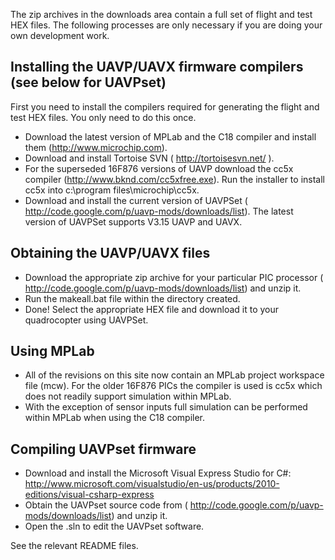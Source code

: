 The zip archives in the downloads area contain a full set of flight and test HEX files. The following processes are only necessary if you are doing your own development work.

## Installing the UAVP/UAVX firmware compilers (see below for UAVPset) ##
First you need to install the compilers required for generating the flight and test HEX files. You only need to do this once.

  * Download the latest version of MPLab and the C18 compiler and install them (http://www.microchip.com).
  * Download and install Tortoise SVN ( http://tortoisesvn.net/ ).
  * For the superseded 16F876 versions of UAVP download the cc5x compiler (http://www.bknd.com/cc5xfree.exe). Run the installer to install cc5x into c:\program files\microchip\cc5x.
  * Download and install the current version of UAVPSet ( http://code.google.com/p/uavp-mods/downloads/list).
The latest version of UAVPSet supports V3.15 UAVP and UAVX.

## Obtaining the UAVP/UAVX files ##
  * Download the appropriate zip archive for your particular PIC processor ( http://code.google.com/p/uavp-mods/downloads/list) and unzip it.
  * Run the makeall.bat file within the directory created.
  * Done! Select the appropriate HEX file and download it to your quadrocopter using UAVPSet.

## Using MPLab ##
  * All of the revisions on this site now contain an MPLab project workspace file (mcw). For the older 16F876 PICs the compiler is used is cc5x which does not readily support simulation within MPLab.
  * With the exception of sensor inputs full simulation can be performed within MPLab when using the C18 compiler.

## Compiling UAVPset firmware ##

  * Download and install the Microsoft Visual Express Studio for C#: http://www.microsoft.com/visualstudio/en-us/products/2010-editions/visual-csharp-express
  * Obtain the UAVPset source code from ( http://code.google.com/p/uavp-mods/downloads/list) and unzip it.
  * Open the .sln to edit the UAVPset software.



See the relevant README files.